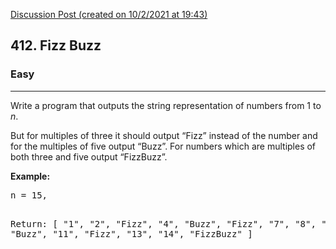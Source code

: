 [Discussion Post (created on 10/2/2021 at 19:43)](https://leetcode.com/problems/fizz-buzz/discuss/1103629/Python3-Solution-%3A-Faster-than-94.80-and-Less-memory-usage-than-90.13)  
<h2>412. Fizz Buzz</h2><h3>Easy</h3><hr><div><p>Write a program that outputs the string representation of numbers from 1 to <i>n</i>.</p>

<p>But for multiples of three it should output “Fizz” instead of the number and for the multiples of five output “Buzz”. For numbers which are multiples of both three and five output “FizzBuzz”.</p>

<p><b>Example:</b>
</p><pre>n = 15,

Return:
[
    "1",
    "2",
    "Fizz",
    "4",
    "Buzz",
    "Fizz",
    "7",
    "8",
    "Fizz",
    "Buzz",
    "11",
    "Fizz",
    "13",
    "14",
    "FizzBuzz"
]
</pre>
<p></p></div>